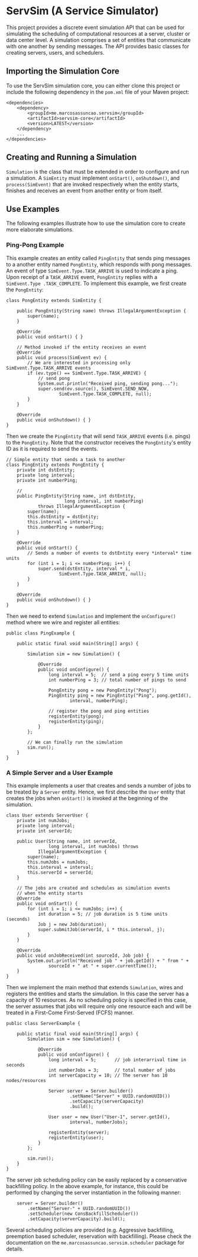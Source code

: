 # ServSim (A Service Simulator)

This project provides a discrete event simulation API that can be used for 
simulating the scheduling of computational resources at a server, cluster or 
data center level. A simulation comprises a set of entities that communicate 
with one another by sending messages. The API provides basic classes for 
creating servers, users, and schedulers.

## Importing the Simulation Core

To use the ServSim simulation core, you can either clone this project or 
include the following dependency in the `pom.xml` file of your Maven 
project:

```
<dependencies>
    <dependency>
        <groupId>me.marcosassuncao.servsim</groupId>
        <artifactId>servsim-core</artifactId>
        <version>LATEST</version>
    </dependency>
    ...
</dependencies>
```

## Creating and Running a Simulation

`Simulation` is the class that must be extended in order to configure and run 
a simulation. A `SimEntity` must implement `onStart()`, `onShutdown()`, 
and `process(SimEvent)` that are invoked respectively when the entity starts, 
finishes and receives an event from another entity or from itself.

## Use Examples

The following examples illustrate how to use the simulation core to create 
more elaborate simulations.

### Ping-Pong Example

This example creates an entity called `PingEntity` that sends ping messages 
to a another entity named `PongEntity`, which responds with pong messages. An 
event of type `SimEvent.Type.TASK_ARRIVE` is used to indicate a ping. Upon 
receipt of a `TASK_ARRIVE` event, `PongEntity` replies with a `SimEvent.Type
.TASK_COMPLETE`. To implement this example, we first create the `PongEntity`:

```
class PongEntity extends SimEntity {

    public PongEntity(String name) throws IllegalArgumentException {
        super(name);
    }
    
    @Override
    public void onStart() { }
    
    // Method invoked if the entity receives an event
    @Override
    public void process(SimEvent ev) {
        // We are interested in processing only SimEvent.Type.TASK_ARRIVE events
        if (ev.type() == SimEvent.Type.TASK_ARRIVE) {
            // send pong
            System.out.println("Received ping, sending pong...");
            super.send(ev.source(), SimEvent.SEND_NOW,
                    SimEvent.Type.TASK_COMPLETE, null);
        }
    }
    
    @Override
    public void onShutdown() { }
}

```
Then we create the `PingEntity` that will send `TASK_ARRIVE` events (i.e. 
pings) to the `PongEntity`. Note that the constructor receives the
 `PongEntity`'s entity ID as it is required to send the events.

```
// Simple entity that sends a task to another
class PingEntity extends PongEntity {
    private int dstEntity;
    private long interval;
    private int numberPing;
    
    // 
    public PingEntity(String name, int dstEntity,
                      long interval, int numberPing)
            throws IllegalArgumentException {
        super(name);
        this.dstEntity = dstEntity;
        this.interval = interval;
        this.numberPing = numberPing;
    }
    
    @Override
    public void onStart() {
        // Sends a number of events to dstEntity every *interval* time units
        for (int i = 1; i <= numberPing; i++) {
            super.send(dstEntity, interval * i,
                    SimEvent.Type.TASK_ARRIVE, null);
        }
    }
    
    @Override
    public void onShutdown() { }
}
```

Then we need to extend `Simulation` and implement the `onConfigure()` method 
where we wire and register all entities:

```
public class PingExample {

    public static final void main(String[] args) {
    
        Simulation sim = new Simulation() {
            
            @Override
            public void onConfigure() {
                long interval = 5;  // send a ping every 5 time units
                int numberPing = 3; // total number of pings to send

                PongEntity pong = new PongEntity("Pong");
                PingEntity ping = new PingEntity("Ping", pong.getId(),
                        interval, numberPing);
                        
                // register the pong and ping entities
                registerEntity(pong);
                registerEntity(ping);
            }
        };
        
        // We can finally run the simulation
        sim.run();
    }
}
```

### A Simple Server and a User Example

This example implements a user that creates and sends a number of jobs to be 
treated by a `Server` entity. Hence, we first describe the `User` entity that
 creates the jobs when `onStart()` is invoked at the beginning of the 
 simulation.

```
class User extends ServerUser {
    private int numJobs;
    private long interval;
    private int serverId;
    
    public User(String name, int serverId,
                long interval, int numJobs) throws
            IllegalArgumentException {
        super(name);
        this.numJobs = numJobs;
        this.interval = interval;
        this.serverId = serverId;
    }
    
    // The jobs are created and schedules as simulation events 
    // when the entity starts
    @Override
    public void onStart() {
        for (int i = 1; i <= numJobs; i++) {
            int duration = 5; // job duration is 5 time units (seconds)
            Job j = new Job(duration);
            super.submitJob(serverId, i * this.interval, j);
        }
    }
    
    @Override
    public void onJobReceived(int sourceId, Job job) {
        System.out.println("Received job " + job.getId() + " from " +
                sourceId + " at " + super.currentTime());
    }
}
```
Then we implement the main method that extends `Simulation`, wires and 
registers the entities and starts the simulation. In this case the server has
 a capacity of 10 resources. As no scheduling policy is specified in this 
 case, the server assumes that jobs will require only one resource each and 
 will be treated in a First-Come First-Served (FCFS) manner.

```
public class ServerExample {

    public static final void main(String[] args) {
        Simulation sim = new Simulation() {

            @Override
            public void onConfigure() {
                long interval = 5;       // job interarrival time in seconds
                int numberJobs = 3;      // total number of jobs
                int serverCapacity = 10; // The server has 10 nodes/resources

                Server server = Server.builder()
                        .setName("Server" + UUID.randomUUID())
                        .setCapacity(serverCapacity)
                        .build();

                User user = new User("User-1", server.getId(),
                        interval, numberJobs);

                registerEntity(server);
                registerEntity(user);
            }
        };

        sim.run();
    }
}

```
The server job scheduling policy can be easily replaced by a conservative 
backfilling policy. In the above example, for instance, this could be 
performed by changing the server instantiation in the following manner:

```
    server = Server.builder()
        .setName("Server-" + UUID.randomUUID())
        .setScheduler(new ConsBackfillScheduler())
        .setCapacity(serverCapacity).build();
```

Several scheduling policies are provided (e.g. Aggressive backfilling, 
preemption based scheduler, reservation with backfilling). Please check the 
documentation on the `me.marcosassuncao.servsim.scheduler` package for details.